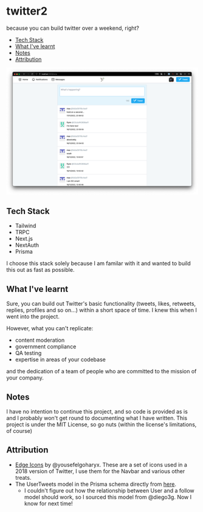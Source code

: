 # twitter2

because you can build twitter over a weekend, right?

- [Tech Stack](#tech-stack)
- [What I've learnt](#what-ive-learnt)
- [Notes](#notes)
- [Attribution](#attribution)

![](./examples/screenshot1.png)

## Tech Stack

- Tailwind
- TRPC
- Next.js
- NextAuth
- Prisma

I choose this stack solely because I am familar with it and wanted to build this out as fast as possible.

## What I've learnt

Sure, you can build out Twitter's basic functionality (tweets, likes, retweets, replies, profiles and so on...) within a short space of time. I knew this when I went into the project.

However, what you can't replicate:

- content moderation
- government compliance
- QA testing
- expertise in areas of your codebase

and the dedication of a team of people who are committed to the mission of your company.

## Notes

I have no intention to continue this project, and so code is provided as is and I probably won't get round to documenting what I have written. This project is under the MIT License, so go nuts (within the license's limitations, of course)

## Attribution

- [Edge Icons](https://github.com/yousefelgoharyx/edge-icons) by @yousefelgoharyx. These are a set of icons used in a 2018 version of Twitter, I use them for the Navbar and various other treats.
- The UserTweets model in the Prisma schema directly from [here](https://github.com/diego3g/node-prisma-twitter/blob/master/prisma/schema.prisma).
  - I couldn't figure out how the relationship between User and a follow model should work, so I sourced this model from @diego3g. Now I know for next time!

